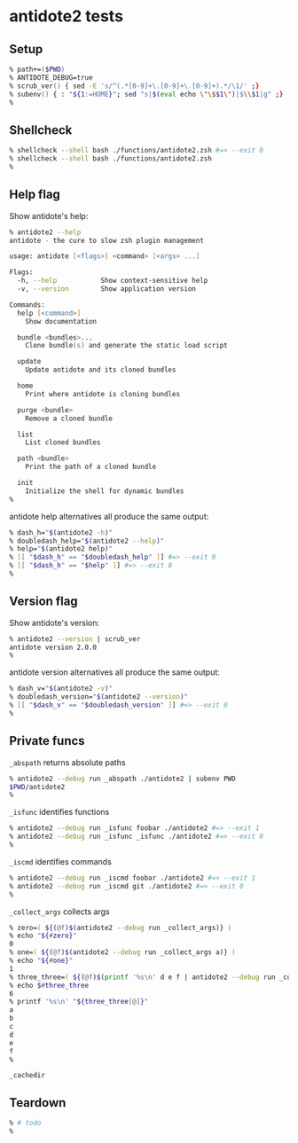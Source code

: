 # antidote2 tests

## Setup

```zsh
% path+=($PWD)
% ANTIDOTE_DEBUG=true
% scrub_ver() { sed -E 's/^(.*[0-9]+\.[0-9]+\.[0-9]+).*/\1/' ;}
% subenv() { : "${1:=HOME}"; sed "s|$(eval echo \"\$$1\")|$\\$1|g" ;}
%
```

## Shellcheck

```zsh
% shellcheck --shell bash ./functions/antidote2.zsh #=> --exit 0
% shellcheck --shell bash ./functions/antidote2.zsh
%
```

## Help flag

Show antidote's help:

```zsh
% antidote2 --help
antidote - the cure to slow zsh plugin management

usage: antidote [<flags>] <command> [<args> ...]

Flags:
  -h, --help           Show context-sensitive help
  -v, --version        Show application version

Commands:
  help [<command>]
    Show documentation

  bundle <bundles>...
    Clone bundle(s) and generate the static load script

  update
    Update antidote and its cloned bundles

  home
    Print where antidote is cloning bundles

  purge <bundle>
    Remove a cloned bundle

  list
    List cloned bundles

  path <bundle>
    Print the path of a cloned bundle

  init
    Initialize the shell for dynamic bundles
%
```

antidote help alternatives all produce the same output:

```zsh
% dash_h="$(antidote2 -h)"
% doubledash_help="$(antidote2 --help)"
% help="$(antidote2 help)"
% [[ "$dash_h" == "$doubledash_help" ]] #=> --exit 0
% [[ "$dash_h" == "$help" ]] #=> --exit 0
%
```

## Version flag

Show antidote's version:

```zsh
% antidote2 --version | scrub_ver
antidote version 2.0.0
%
```

antidote version alternatives all produce the same output:

```zsh
% dash_v="$(antidote2 -v)"
% doubledash_version="$(antidote2 --version)"
% [[ "$dash_v" == "$doubledash_version" ]] #=> --exit 0
%
```

## Private funcs

`_abspath` returns absolute paths

```zsh
% antidote2 --debug run _abspath ./antidote2 | subenv PWD
$PWD/antidote2
%
```

`_isfunc` identifies functions

```zsh
% antidote2 --debug run _isfunc foobar ./antidote2 #=> --exit 1
% antidote2 --debug run _isfunc _isfunc ./antidote2 #=> --exit 0
%
```

`_iscmd` identifies commands

```zsh
% antidote2 --debug run _iscmd foobar ./antidote2 #=> --exit 1
% antidote2 --debug run _iscmd git ./antidote2 #=> --exit 0
%
```

`_collect_args` collects args
```zsh
% zero=( ${(@f)$(antidote2 --debug run _collect_args)} )
% echo "${#zero}"
0
% one=( ${(@f)$(antidote2 --debug run _collect_args a)} )
% echo "${#one}"
1
% three_three=( ${(@f)$(printf '%s\n' d e f | antidote2 --debug run _collect_args a b c)} )
% echo $#three_three
6
% printf '%s\n' "${three_three[@]}"
a
b
c
d
e
f
%
```

`_cachedir`

## Teardown

```zsh
% # todo
%
```
